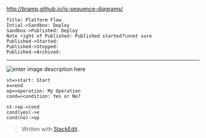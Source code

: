 
http://bramp.github.io/js-sequence-diagrams/

```sequence
Title: Platform Flow
Intial->Sandbox: Deploy
Sandbox->Published: Deploy
Note right of Published: Published started?\nnot sure
Published->Started: 
Published->Stopped: 
Published->Archived: 
```

----------
![enter image description here](file:diagram.svg)



```flow
st=>start: Start
e=>end
op=>operation: My Operation
cond=>condition: Yes or No?

st->op->cond
cond(yes)->e
cond(no)->op
```
> Written with [StackEdit](https://stackedit.io/).
